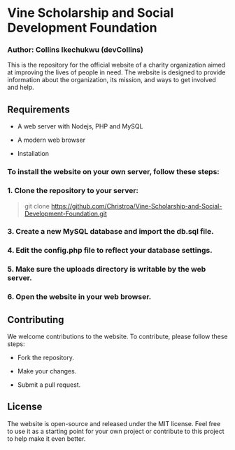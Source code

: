 # Vine Scholarship and Social Development Foundation
### Author: Collins Ikechukwu (devCollins)

This is the repository for the official website of a charity organization aimed at improving the lives of people in need. The website is designed to provide information about the organization, its mission, and ways to get involved and help.

## Requirements

- A web server with Nodejs, PHP and MySQL

- A modern web browser

- Installation


### To install the website on your own server, follow these steps:

### 1. Clone the repository to your server:

> git clone https://github.com/Christroa/Vine-Scholarship-and-Social-Development-Foundation.git


### 3. Create a new MySQL database and import the db.sql file.

### 4. Edit the config.php file to reflect your database settings.

### 5. Make sure the uploads directory is writable by the web server.

### 6. Open the website in your web browser.

## Contributing

We welcome contributions to the website. To contribute, please follow these steps:

- Fork the repository.

- Make your changes.

- Submit a pull request.

## License

The website is open-source and released under the MIT license. Feel free to use it as a starting point for your own project or contribute to this project to help make it even better.